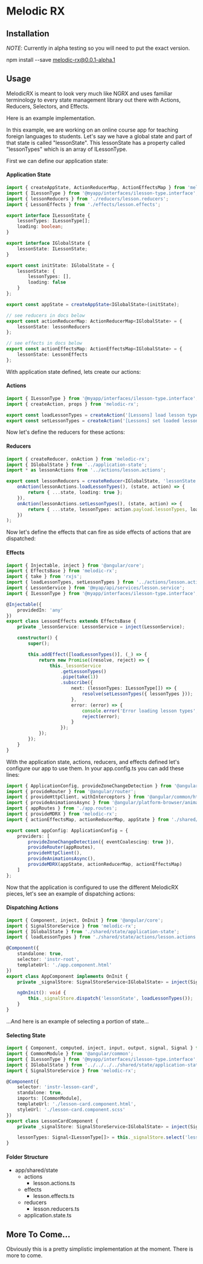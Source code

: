 # Melodic RX

## Installation

_NOTE_: Currently in alpha testing so you will need to put the exact version.

npm install --save melodic-rx@0.0.1-alpha.1

## Usage

MelodicRX is meant to look very much like NGRX and uses familiar terminology to every state management library out there with Actions, Reducers, Selectors, and Effects.

Here is an example implementation.

In this example, we are working on an online course app for teaching foreign languages to students. Let's say we have a global state and part of that state is called "lessonState". This lessonState has a property called "lessonTypes" which is an array of ILessonType.

First we can define our application state:

#### Application State

```typescript
import { createAppState, ActionReducerMap, ActionEffectsMap } from 'melodic-rx';
import { ILessonType } from '@myapp/interfaces/ilesson-type.interface';
import { lessonReducers } from './reducers/lesson.reducers';
import { LessonEffects } from './effects/lesson.effects';

export interface ILessonState {
	lessonTypes: ILessonType[];
	loading: boolean;
}

export interface IGlobalState {
	lessonState: ILessonState;
}

export const initState: IGlobalState = {
	lessonState: {
		lessonTypes: [],
		loading: false
	}
};

export const appState = createAppState<IGlobalState>(initState);

// see reducers in docs below
export const actionReducerMap: ActionReducerMap<IGlobalState> = {
	lessonState: lessonReducers
};

// see effects in docs below
export const actionEffectsMap: ActionEffectsMap<IGlobalState> = {
	lessonState: LessonEffects
};
```

With application state defined, lets create our actions:

#### Actions

```typescript
import { ILessonType } from '@myapp/interfaces/ilesson-type.interface';
import { createAction, props } from 'melodic-rx';

export const loadLessonTypes = createAction('[Lessons] load lesson types', props());
export const setLessonTypes = createAction('[Lessons] set loaded lesson types', props<{ lessonTypes: ILessonType[] }>());
```

Now let's define the reducers for these actions:

#### Reducers

```typescript
import { createReducer, onAction } from 'melodic-rx';
import { IGlobalState } from '../application-state';
import * as lessonActions from '../actions/lesson.actions';

export const lessonReducers = createReducer<IGlobalState, 'lessonState'>(
	onAction(lessonActions.loadLessonTypes(), (state, action) => {
		return { ...state, loading: true };
	}),
	onAction(lessonActions.setLessonTypes(), (state, action) => {
		return { ...state, lessonTypes: action.payload.lessonTypes, loading: false };
	})
);
```

Now let's define the effects that can fire as side effects of actions that are dispatched:

#### Effects

```typescript
import { Injectable, inject } from '@angular/core';
import { EffectsBase } from 'melodic-rx';
import { take } from 'rxjs';
import { loadLessonTypes, setLessonTypes } from '../actions/lesson.actions';
import { LessonService } from '@myap/api/services/lesson.service';
import { ILessonType } from '@myapp/interfaces/ilesson-type.interface';

@Injectable({
	providedIn: 'any'
})
export class LessonEffects extends EffectsBase {
	private _lessonService: LessonService = inject(LessonService);

	constructor() {
		super();

		this.addEffect([loadLessonTypes()], (_) => {
			return new Promise((resolve, reject) => {
				this._lessonService
					.getLessonTypes()
					.pipe(take(1))
					.subscribe({
						next: (lessonTypes: ILessonType[]) => {
							resolve(setLessonTypes({ lessonTypes }));
						},
						error: (error) => {
							console.error('Error loading lesson types', error);
							reject(error);
						}
					});
			});
		});
	}
}
```

With the application state, actions, reducers, and effects defined let's configure our app to use them. In your app.config.ts you can add these lines:

```typescript
import { ApplicationConfig, provideZoneChangeDetection } from '@angular/core';
import { provideRouter } from '@angular/router';
import { provideHttpClient, withInterceptors } from '@angular/common/http';
import { provideAnimationsAsync } from '@angular/platform-browser/animations/async';
import { appRoutes } from './app.routes';
import { provideMDRX } from 'melodic-rx';
import { actionEffectsMap, actionReducerMap, appState } from './shared/state/application-state';

export const appConfig: ApplicationConfig = {
	providers: [
		provideZoneChangeDetection({ eventCoalescing: true }),
		provideRouter(appRoutes),
		provideHttpClient(),
		provideAnimationsAsync(),
		provideMDRX(appState, actionReducerMap, actionEffectsMap)
	]
};
```

Now that the application is configured to use the different MelodicRX pieces, let's see an example of dispatching actions:

#### Dispatching Actions

```typescript
import { Component, inject, OnInit } from '@angular/core';
import { SignalStoreService } from 'melodic-rx';
import { IGlobalState } from './shared/state/application-state';
import { loadLessonTypes } from './shared/state/actions/lesson.actions';

@Component({
	standalone: true,
	selector: 'instr-root',
	templateUrl: './app.component.html'
})
export class AppComponent implements OnInit {
	private _signalStore: SignalStoreService<IGlobalState> = inject(SignalStoreService);

	ngOnInit(): void {
		this._signalStore.dispatch('lessonState', loadLessonTypes());
	}
}
```

...And here is an example of selecting a portion of state...

#### Selecting State

```typescript
import { Component, computed, inject, input, output, signal, Signal } from '@angular/core';
import { CommonModule } from '@angular/common';
import { ILessonType } from '@myapp/interfaces/ilesson-type.interface';
import { IGlobalState } from '../../../../shared/state/application-state';
import { SignalStoreService } from 'melodic-rx';

@Component({
	selector: 'instr-lesson-card',
	standalone: true,
	imports: [CommonModule],
	templateUrl: './lesson-card.component.html',
	styleUrl: './lesson-card.component.scss'
})
export class LessonCardComponent {
	private _signalStore: SignalStoreService<IGlobalState> = inject(SignalStoreService);

	lessonTypes: Signal<ILessonType[]> = this._signalStore.select('lessonState', (state) => state.lessonTypes);
}
```

#### Folder Structure

-   app/shared/state
    -   actions
        -   lesson.actions.ts
    -   effects
        -   lesson.effects.ts
    -   reducers
        -   lesson.reducers.ts
    -   application.state.ts

## More To Come...

Obviously this is a pretty simplistic implementation at the moment. There is more to come.
